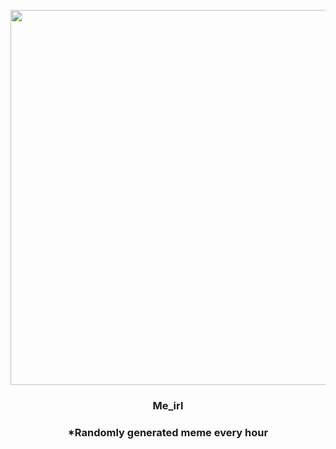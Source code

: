 <p align="center">
        <img src="https://i.redd.it/g89hvs5fhse91.jpg" width="600" height="600">
        </p>
        <h3 align="center">Me_irl</h3>
        <h3 align="center">*Randomly generated meme every hour</h3>
    
